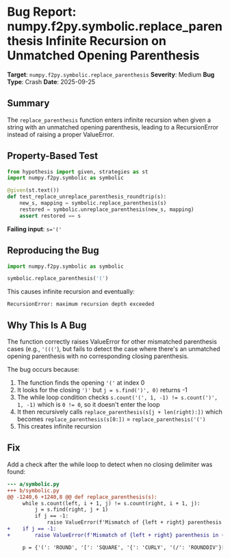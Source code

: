 # Bug Report: numpy.f2py.symbolic.replace_parenthesis Infinite Recursion on Unmatched Opening Parenthesis

**Target**: `numpy.f2py.symbolic.replace_parenthesis`
**Severity**: Medium
**Bug Type**: Crash
**Date**: 2025-09-25

## Summary

The `replace_parenthesis` function enters infinite recursion when given a string with an unmatched opening parenthesis, leading to a RecursionError instead of raising a proper ValueError.

## Property-Based Test

```python
from hypothesis import given, strategies as st
import numpy.f2py.symbolic as symbolic

@given(st.text())
def test_replace_unreplace_parenthesis_roundtrip(s):
    new_s, mapping = symbolic.replace_parenthesis(s)
    restored = symbolic.unreplace_parenthesis(new_s, mapping)
    assert restored == s
```

**Failing input**: `s='('`

## Reproducing the Bug

```python
import numpy.f2py.symbolic as symbolic

symbolic.replace_parenthesis('(')
```

This causes infinite recursion and eventually:
```
RecursionError: maximum recursion depth exceeded
```

## Why This Is A Bug

The function correctly raises ValueError for other mismatched parenthesis cases (e.g., `'((('`), but fails to detect the case where there's an unmatched opening parenthesis with no corresponding closing parenthesis.

The bug occurs because:
1. The function finds the opening `'('` at index 0
2. It looks for the closing `')'` but `j = s.find(')', 0)` returns -1
3. The while loop condition checks `s.count('(', 1, -1) != s.count(')', 1, -1)` which is `0 != 0`, so it doesn't enter the loop
4. It then recursively calls `replace_parenthesis(s[j + len(right):])` which becomes `replace_parenthesis(s[0:])` = `replace_parenthesis('(')`
5. This creates infinite recursion

## Fix

Add a check after the while loop to detect when no closing delimiter was found:

```diff
--- a/symbolic.py
+++ b/symbolic.py
@@ -1240,6 +1240,8 @@ def replace_parenthesis(s):
     while s.count(left, i + 1, j) != s.count(right, i + 1, j):
         j = s.find(right, j + 1)
         if j == -1:
             raise ValueError(f'Mismatch of {left + right} parenthesis in {s!r}')
+    if j == -1:
+        raise ValueError(f'Mismatch of {left + right} parenthesis in {s!r}')

     p = {'(': 'ROUND', '[': 'SQUARE', '{': 'CURLY', '(/': 'ROUNDDIV'}[left]
```